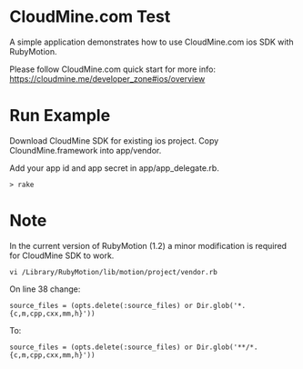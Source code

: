 # CloudMine.com Test

A simple application demonstrates how to use CloudMine.com ios SDK with RubyMotion.

Please follow CloudMine.com quick start for more info:
https://cloudmine.me/developer_zone#ios/overview

# Run Example

Download CloudMine SDK for existing ios project.
Copy CloundMine.framework into app/vendor.

Add your app id and app secret in app/app_delegate.rb.

    > rake

# Note

In the current version of RubyMotion (1.2) a minor modification is required
for CloudMine SDK to work.

    vi /Library/RubyMotion/lib/motion/project/vendor.rb

On line 38 change:

    source_files = (opts.delete(:source_files) or Dir.glob('*.{c,m,cpp,cxx,mm,h}'))

To:

    source_files = (opts.delete(:source_files) or Dir.glob('**/*.{c,m,cpp,cxx,mm,h}'))


